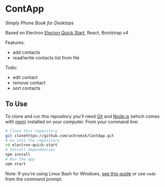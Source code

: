 # ContApp

*Simply Phone Book for Desktops*

Based on Electron [Electon Quick Start](https://github.com/electron/electron-quick-start), React, Bootstrap v4

Features:
- add contacts
- read/write contacts list from file

Todo:
- edit contact
- remove contact
- sort contacts


## To Use

To clone and run this repository you'll need [Git](https://git-scm.com) and [Node.js](https://nodejs.org/en/download/) (which comes with [npm](http://npmjs.com)) installed on your computer. From your command line:

```bash
# Clone this repository
git clonehttps://github.com/achromik/ContApp.git
# Go into the repository
cd electron-quick-start
# Install dependencies
npm install
# Run the app
npm start
```

Note: If you're using Linux Bash for Windows, [see this guide](https://www.howtogeek.com/261575/how-to-run-graphical-linux-desktop-applications-from-windows-10s-bash-shell/) or use `node` from the command prompt.

